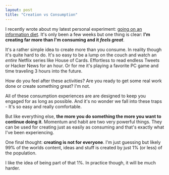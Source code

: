 ```yaml
---
layout: post
title: "Creation vs Consumption"
---
```

I recently wrote about my latest personal experiment: [going on an information diet](/im-going-on-an-information-diet). It's only been a few weeks but one thing is clear: **I'm creating far more than I'm consuming and it *feels great***. 
 <!--more-->

It's a rather simple idea to create more than you consume. In reality though it's quite hard to do. It's so easy to be a lump on the couch and watch an *entire* Netflix series like House of Cards. Effortless to read endless Tweets or Hacker News for an hour. Or for me it's playing a favorite PC game and time traveling 3 hours into the future.

How do you feel after these activities? Are you ready to get some real work done or create something great? I'm not. 

All of these consumption experiences are are designed to keep you engaged for as long as possible. And it's no wonder we fall into these traps - It's so easy and really comfortable.

But like everything else, **the more you do something the more you want to continue doing it**. Momentum and habit are two very powerful things. They can be used for creating just as easily as consuming and that's exactly what I've been experiencing.

One final thought: **creating is not for everyone**. I'm just guessing but likely 99% of the worlds content, ideas and stuff is created by just 1% (or less) of the population.

I like the idea of being part of that 1%. In practice though, it will be much harder.  



